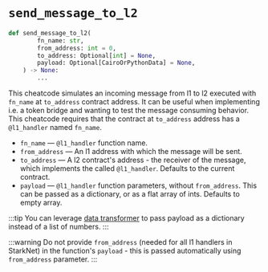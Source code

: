 # `send_message_to_l2`

```python
def send_message_to_l2(
        fn_name: str,
        from_address: int = 0,
        to_address: Optional[int] = None,
        payload: Optional[CairoOrPythonData] = None,
    ) -> None:
        ...
```

This cheatcode simulates an incoming message from l1 to l2 executed with `fn_name` at `to_address` contract address.
It can be useful when implementing i.e. a token bridge and wanting to test the message consuming behavior.
This cheatcode requires that the contract at `to_address` address has a `@l1_handler` named `fn_name`.

- `fn_name` — `@l1_handler` function name. 
- `from_address` — An l1 address with which the message will be sent.
- `to_address` — A l2 contract's address - the receiver of the message, which implements the called `@l1_handler`. Defaults to the current contract.
- `payload` — `@l1_handler` function parameters, without `from_address`. This can be passed as a dictionary, or as a flat array of ints. Defaults to empty array. 

:::tip
You can leverage [data transformer](README.md#data-transformer) to pass payload as a dictionary instead of a list of numbers.
:::

:::warning
Do not provide `from_address` (needed for all l1 handlers in StarkNet) in the function's `payload` - this is passed automatically using `from_address` parameter. 
:::